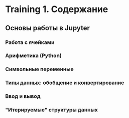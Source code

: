 # Training 1. Содержание

## Основы работы в Jupyter

### Работа с ячейками

### Арифметика (Python)

### Символьные переменные

### Типы данных: обобщение и конвертирование

### Ввод и вывод

### "Итерируемые" структуры данных
